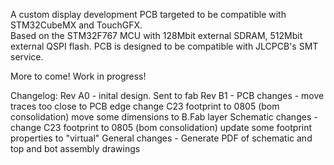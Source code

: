 A custom display development PCB targeted to be compatible with STM32CubeMX and TouchGFX.  
Based on the STM32F767 MCU with 128Mbit external SDRAM, 512Mbit external QSPI flash.
PCB is designed to be compatible with JLCPCB's SMT service.

More to come!
Work in progress!

Changelog:
Rev A0 -    inital design.  Sent to fab
Rev B1 -    PCB changes -       move traces too close to PCB edge
                                change C23 footprint to 0805 (bom consolidation)
                                move some dimensions to B.Fab layer
            Schematic changes - change C23 footprint to 0805 (bom consolidation)
                                update some footprint properties to "virtual"
            General changes -   Generate PDF of schematic and top and bot assembly drawings                    
